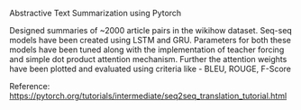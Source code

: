 Abstractive Text Summarization using Pytorch

Designed summaries of ~2000 article pairs in the wikihow dataset. Seq-seq models have been created using LSTM and GRU. Parameters for both these models have been tuned along with the implementation of teacher forcing and simple dot product attention mechanism. Further the attention weights have been plotted and evaluated using criteria like - BLEU, ROUGE, F-Score

Reference:
https://pytorch.org/tutorials/intermediate/seq2seq_translation_tutorial.html
